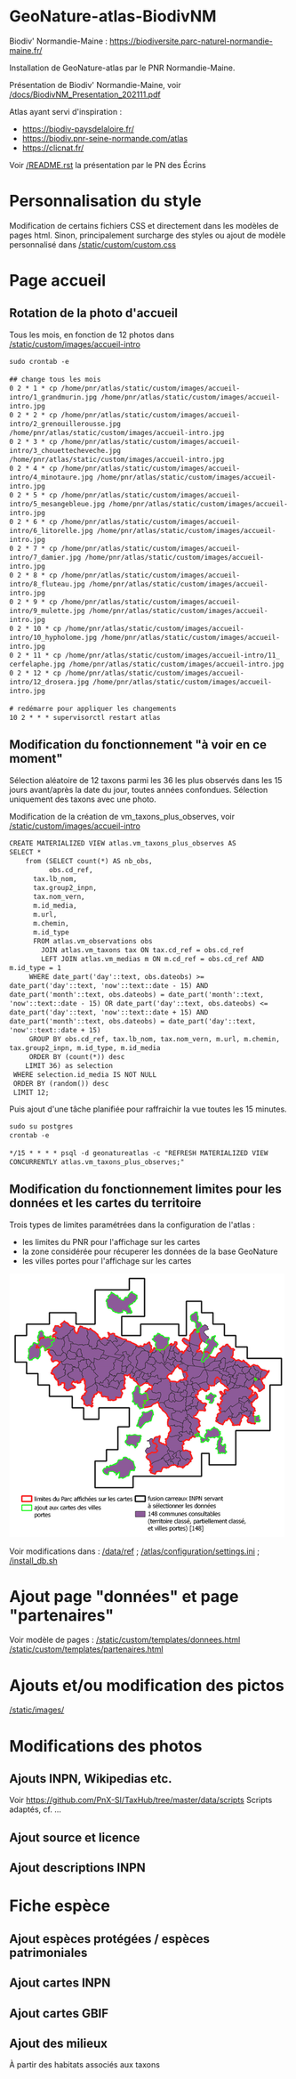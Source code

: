 # GeoNature-atlas-BiodivNM
Biodiv' Normandie-Maine : https://biodiversite.parc-naturel-normandie-maine.fr/

Installation de GeoNature-atlas par le PNR Normandie-Maine.

Présentation de Biodiv' Normandie-Maine, voir [/docs/BiodivNM_Presentation_202111.pdf](/docs/BiodivNM_Presentation_202111.pdf)

Atlas ayant servi d'inspiration :
* https://biodiv-paysdelaloire.fr/
* https://biodiv.pnr-seine-normande.com/atlas
* https://clicnat.fr/

Voir [/README.rst](/README.rst) la présentation par le PN des Écrins

# Personnalisation du style
Modification de certains fichiers CSS et directement dans les modèles de pages html. 
Sinon, principalement surcharge des styles ou ajout de modèle personnalisé dans [/static/custom/custom.css](/static/custom/custom.css)

# Page accueil
## Rotation de la photo d'accueil
Tous les mois, en fonction de 12 photos dans [/static/custom/images/accueil-intro](/static/custom/images/accueil-intro)
```
sudo crontab -e

## change tous les mois
0 2 * 1 * cp /home/pnr/atlas/static/custom/images/accueil-intro/1_grandmurin.jpg /home/pnr/atlas/static/custom/images/accueil-intro.jpg
0 2 * 2 * cp /home/pnr/atlas/static/custom/images/accueil-intro/2_grenouillerousse.jpg /home/pnr/atlas/static/custom/images/accueil-intro.jpg
0 2 * 3 * cp /home/pnr/atlas/static/custom/images/accueil-intro/3_chouettecheveche.jpg /home/pnr/atlas/static/custom/images/accueil-intro.jpg
0 2 * 4 * cp /home/pnr/atlas/static/custom/images/accueil-intro/4_minotaure.jpg /home/pnr/atlas/static/custom/images/accueil-intro.jpg
0 2 * 5 * cp /home/pnr/atlas/static/custom/images/accueil-intro/5_mesangebleue.jpg /home/pnr/atlas/static/custom/images/accueil-intro.jpg
0 2 * 6 * cp /home/pnr/atlas/static/custom/images/accueil-intro/6_litorelle.jpg /home/pnr/atlas/static/custom/images/accueil-intro.jpg
0 2 * 7 * cp /home/pnr/atlas/static/custom/images/accueil-intro/7_damier.jpg /home/pnr/atlas/static/custom/images/accueil-intro.jpg
0 2 * 8 * cp /home/pnr/atlas/static/custom/images/accueil-intro/8_fluteau.jpg /home/pnr/atlas/static/custom/images/accueil-intro.jpg
0 2 * 9 * cp /home/pnr/atlas/static/custom/images/accueil-intro/9_mulette.jpg /home/pnr/atlas/static/custom/images/accueil-intro.jpg
0 2 * 10 * cp /home/pnr/atlas/static/custom/images/accueil-intro/10_hypholome.jpg /home/pnr/atlas/static/custom/images/accueil-intro.jpg
0 2 * 11 * cp /home/pnr/atlas/static/custom/images/accueil-intro/11_ cerfelaphe.jpg /home/pnr/atlas/static/custom/images/accueil-intro.jpg
0 2 * 12 * cp /home/pnr/atlas/static/custom/images/accueil-intro/12_drosera.jpg /home/pnr/atlas/static/custom/images/accueil-intro.jpg

# redémarre pour appliquer les changements
10 2 * * * supervisorctl restart atlas
```

## Modification du fonctionnement "à voir en ce moment"

Sélection aléatoire de 12 taxons parmi les 36 les plus observés dans les 15 jours avant/après la date du jour, 
toutes années confondues. Sélection uniquement des taxons avec une photo.

Modification de la création de vm_taxons_plus_observes, voir [/static/custom/images/accueil-intro](/static/custom/images/accueil-intro)
```
CREATE MATERIALIZED VIEW atlas.vm_taxons_plus_observes AS
SELECT * 
	from (SELECT count(*) AS nb_obs,
          obs.cd_ref,
  	  tax.lb_nom,
  	  tax.group2_inpn,
  	  tax.nom_vern,
  	  m.id_media,
  	  m.url,
  	  m.chemin,
 	  m.id_type
 	  FROM atlas.vm_observations obs
 	    JOIN atlas.vm_taxons tax ON tax.cd_ref = obs.cd_ref
 	    LEFT JOIN atlas.vm_medias m ON m.cd_ref = obs.cd_ref AND m.id_type = 1
	 WHERE date_part('day'::text, obs.dateobs) >= date_part('day'::text, 'now'::text::date - 15) AND date_part('month'::text, obs.dateobs) = date_part('month'::text, 'now'::text::date - 15) OR date_part('day'::text, obs.dateobs) <= date_part('day'::text, 'now'::text::date + 15) AND date_part('month'::text, obs.dateobs) = date_part('day'::text, 'now'::text::date + 15)
 	 GROUP BY obs.cd_ref, tax.lb_nom, tax.nom_vern, m.url, m.chemin, tax.group2_inpn, m.id_type, m.id_media
 	 ORDER BY (count(*)) desc
 	LIMIT 36) as selection
 WHERE selection.id_media IS NOT NULL
 ORDER BY (random()) desc
 LIMIT 12;
 ```
 
Puis ajout d'une tâche planifiée pour raffraichir la vue toutes les 15 minutes.
```
sudo su postgres
crontab -e

*/15 * * * * psql -d geonatureatlas -c "REFRESH MATERIALIZED VIEW CONCURRENTLY atlas.vm_taxons_plus_observes;"
```

## Modification du fonctionnement limites pour les données et les cartes du territoire

Trois types de limites paramétrées dans la configuration de l'atlas : 
* les limites du PNR pour l'affichage sur les cartes
* la zone considérée pour récuperer les données de la base GeoNature
* les villes portes pour l'affichage sur les cartes

![limites_territoires](/docs/images/limites_territoire.png)

Voir modifications dans : [/data/ref](/data/ref) ; [/atlas/configuration/settings.ini](/atlas/configuration/settings.ini) ; [/install_db.sh](/install_db.sh)

# Ajout page "données" et page "partenaires"

Voir modèle de pages :
[/static/custom/templates/donnees.html](/static/custom/templates/donnees.html)
[/static/custom/templates/partenaires.html](/static/custom/templates/partenaires.html)

# Ajouts et/ou modification des pictos

[/static/images/](/static/images/)

# Modifications des photos 
## Ajouts INPN, Wikipedias etc.

Voir https://github.com/PnX-SI/TaxHub/tree/master/data/scripts
Scripts adaptés, cf. ...

## Ajout source et licence

## Ajout descriptions INPN

# Fiche espèce
## Ajout espèces protégées / espèces patrimoniales

## Ajout cartes INPN

## Ajout cartes GBIF

## Ajout des milieux

À partir des habitats associés aux taxons

